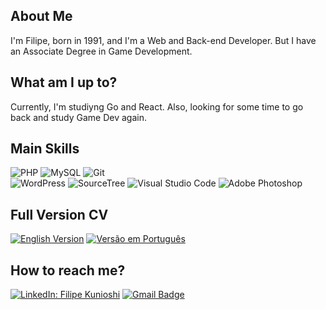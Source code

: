 ## About Me
I'm Filipe, born in 1991, and I'm a Web and Back-end Developer. But I have an Associate Degree in Game Development.

## What am I up to?
Currently, I'm studiyng Go and React. Also, looking for some time to go back and study Game Dev again.

## Main Skills

![PHP](https://img.shields.io/badge/PHP-%23777BB4.svg?style=flat-square&logo=php&logoColor=white)
![MySQL](https://img.shields.io/badge/MySQL-%2300f.svg?style=flat-square&logo=mysql&logoColor=white)
![Git](https://img.shields.io/badge/git-%23F05033.svg?style=flat-square&logo=git&logoColor=white)<br/>
![WordPress](https://img.shields.io/badge/WordPress-%23117AC9.svg?style=flat-square&logo=WordPress&logoColor=white)
![SourceTree](https://img.shields.io/badge/SourceTree-%23563D7C.svg?style=flat-square&logo=sourcetree&logoColor=white&color=blue)
![Visual Studio Code](https://img.shields.io/badge/Visual%20Studio%20Code-0078d7.svg?style=flat-square&logo=visual-studio-code&logoColor=white&color=008cd4)
![Adobe Photoshop](https://img.shields.io/badge/Photoshop-%2331A8FF.svg?style=flat-square&logo=adobe%20photoshop&logoColor=white)

## Full Version CV
[![English Version](https://img.shields.io/badge/English-%23563D7C.svg?style=for-the-badge&logo=googletranslate&labelColor=dedede&logoColor=4b8bf4&color=4c8cf5)](/full-version/en/README.md)
[![Versão em Português](https://img.shields.io/badge/Portugu%C3%AAs-%23563D7C.svg?style=for-the-badge&logo=googletranslate&labelColor=dedede&logoColor=4b8bf4&color=4c8cf5)](full-version/pt/README.md)

## How to reach me?

[![LinkedIn: Filipe Kunioshi](https://img.shields.io/badge/-LinkedIn-blue?style=for-the-badge&logo=Linkedin&logoColor=white&link=https://www.linkedin.com/in/filipekunioshi/)](https://www.linkedin.com/in/filipekunioshi/)
[![Gmail Badge](https://img.shields.io/badge/Email-%23563D7C.svg?style=for-the-badge&logo=maildotru&logoColor=white&color=blue&link=mailto:filipekunioshi@hotmail.com)](mailto:filipekunioshi@hotmail.com)